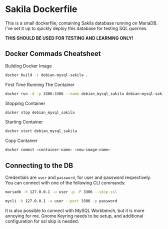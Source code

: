 # Sakila Dockerfile
This is a small dockerfile, containing Sakila database running on MariaDB. 
I've set it up to quickly deploy this database for testing SQL querries.

__THIS SHOULD BE USED FOR TESTING AND LEARNING ONLY!__  


## Docker Commads Cheatsheet

Building Docker Image
```bash
docker build -t debian-mysql-sakila .
```
First Time Running The Container
```bash
docker run -d -p 3306:3306 --name debian_mysql_sakila debian-mysql-sakila
```
Stopping Container
```bash
docker stop debian_mysql_sakila
```
Starting Container
```bash
docker start debian_mysql_sakila
```
Copy Container
```bash
docker commit <container-name> <new-image-name>
```

## Connecting to the DB
Credentials are `user` and `password`, for user and password respectively.  
You can connect with one of the following CLI commands:
```bash
mariadb -h 127.0.0.1 -u user -p -P 3306 --skip-ssl
```
```bash
mycli -h 127.0.0.1 -u user --port 3306 -p password
```

It is also possible to connect with MySQL Workbench, but it is more annoying for me. 
Gnome Keyring needs to be setup, and additional configuration for ssl skip is needed.
